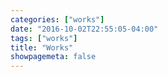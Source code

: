 ```yaml
---
categories: ["works"]
date: "2016-10-02T22:55:05-04:00"
tags: ["works"]
title: "Works"
showpagemeta: false
---
```

